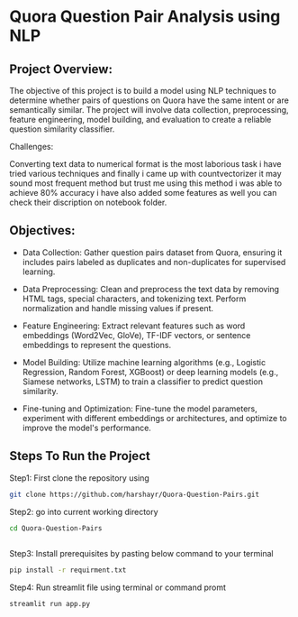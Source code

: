 <h1>Quora Question Pair Analysis using NLP</h1>

## Project Overview:

The objective of this project is to build a model using NLP techniques to determine whether pairs of questions on Quora have the same intent or are semantically similar. The project will involve data collection, preprocessing, feature engineering, model building, and evaluation to create a reliable question similarity classifier.

Challenges:

Converting text data to numerical format is the most laborious task i have tried various techniques and finally i came up with countvectorizer it may sound most frequent method but trust me using this method i was able to achieve 80% accuracy i have also added some features as well you can check their discription on notebook folder.

## Objectives:

* Data Collection: Gather question pairs dataset from Quora, ensuring it includes pairs labeled as duplicates and non-duplicates for supervised learning.

* Data Preprocessing: Clean and preprocess the text data by removing HTML tags, special characters, and tokenizing text. Perform normalization and handle missing values if present.

* Feature Engineering: Extract relevant features such as word embeddings (Word2Vec, GloVe), TF-IDF vectors, or sentence embeddings to represent the questions.

* Model Building: Utilize machine learning algorithms (e.g., Logistic Regression, Random Forest, XGBoost) or deep learning models (e.g., Siamese networks, LSTM) to train a classifier to predict question similarity.

* Fine-tuning and Optimization: Fine-tune the model parameters, experiment with different embeddings or architectures, and optimize to improve the model's performance.

## Steps To Run the Project

Step1: First clone the repository using
```sh
git clone https://github.com/harshayr/Quora-Question-Pairs.git
```

Step2: go into current working directory 
```sh
cd Quora-Question-Pairs
 
```

Step3: Install prerequisites by pasting below command to your terminal
```sh
pip install -r requirment.txt
```

Step4: Run streamlit file using terminal or command promt
```sh
streamlit run app.py
```